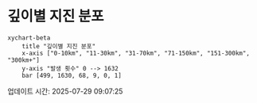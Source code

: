 # 깊이별 지진 분포

```mermaid
xychart-beta
    title "깊이별 지진 분포"
    x-axis ["0-10km", "11-30km", "31-70km", "71-150km", "151-300km", "300km+"]
    y-axis "발생 횟수" 0 --> 1632
    bar [499, 1630, 68, 9, 0, 1]
```

업데이트 시간: 2025-07-29 09:07:25
